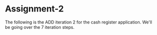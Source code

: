 # Assignment-2
The following is the ADD iteration 2 for the cash register application. 
We'll be going over the 7 iteration steps. 
